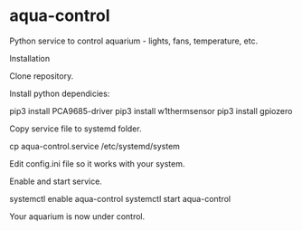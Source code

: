 # aqua-control
Python service to control aquarium - lights, fans, temperature, etc.

Installation

Clone repository.

Install python dependicies:

pip3 install PCA9685-driver
pip3 install w1thermsensor
pip3 install gpiozero

Copy service file to systemd folder.

cp aqua-control.service /etc/systemd/system

Edit config.ini file so it works with your system.

Enable and start service.

systemctl enable aqua-control
systemctl start aqua-control

Your aquarium is now under control.
